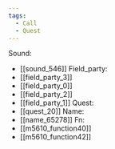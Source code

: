 ```yaml
---
tags:
  - Call
  - Quest
---
```

Sound:
- [[sound_546]]
Field_party:
- [[field_party_3]]
- [[field_party_0]]
- [[field_party_2]]
- [[field_party_1]]
Quest:
- [[quest_20]]
Name:
- [[name_65278]]
Fn:
- [[m5610_function40]]
- [[m5610_function42]]
